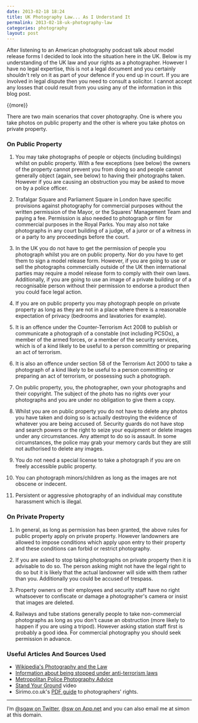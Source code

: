 ```yaml
---
date: 2013-02-18 18:24
title: UK Photography Law... As I Understand It
permalink: 2013-02-18-uk-photography-law
categories: photography
layout: post
---
```


After listening to an American photography podcast talk about model release forms I decided to look into the situation here in the UK. Below is my understanding of the UK law and your rights as a photographer. However I have no legal expertise, this is not a legal document and you certainly shouldn't rely on it as part of your defence if you end up in court. If you are involved in legal dispute then you need to consult a solicitor. I cannot accept any losses that could result from you using any of the information in this blog post.

{{more}}

There are two main scenarios that cover photography. One is where you take photos on public property and the other is where you take photos on private property.

### On Public Property

1. You may take photographs of people or objects (including buildings) whilst on public property. With a few exceptions (see below) the owners of the property cannot prevent you from doing so and people cannot generally object (again, see below) to having their photographs taken. However if you are causing an obstruction you may be asked to move on by a police officer.

2. Trafalgar Square and Parliament Square in London have specific provisions against photography for commercial purposes without the written permission of the Mayor, or the Squares' Management Team and paying a fee. Permission is also needed to photograph or film for commercial purposes in the Royal Parks. You may also not take photographs in any court building of a judge, of a juror or of a witness in or a party to any proceedings before the court.

3. In the UK you do not have to get the permission of people you photograph whilst you are on public property. Nor do you have to get them to sign a model release form. However, if you are going to use or sell the photographs commercially outside of the UK then international parties may require a model release form to comply with their own laws. Additionally, if you are going to use an image of a private building or of a recognisable person without their permission to endorse a product then you could face legal action.

4. If you are on public property you may photograph people on private property as long as they are not in a place where there is a reasonable expectation of privacy (bedrooms and lavatories for example).

5. It is an offence under the Counter-Terrorism Act 2008 to publish or communicate a photograph of a constable (not including PCSOs), a member of the armed forces, or a member of the security services, which is of a kind likely to be useful to a person committing or preparing an act of terrorism.

6. It is also an offence under section 58 of the Terrorism Act 2000 to take a photograph of a kind likely to be useful to a person committing or preparing an act of terrorism, or possessing such a photograph.

7. On public property, you, the photographer, own your photographs and their copyright. The subject of the photo has no rights over your photographs and you are under no obligation to give them a copy.

8. Whilst you are on public property you do not have to delete any photos you have taken and doing so is actually destroying the evidence of whatever you are being accused of. Security guards do not have stop and search powers or the right to seize your equipment or delete images under any circumstances. Any attempt to do so is assault. In some circumstances, the police may grab your memory cards but they are still not authorised to delete any images.

9. You do not need a special license to take a photograph if you are on freely accessible public property.

10. You can photograph minors/children as long as the images are not obscene or indecent.

11. Persistent or aggressive photography of an individual may constitute harassment which is illegal.

### On Private Property

1. In general, as long as permission has been granted, the above rules for public property apply on private property. However landowners are allowed to impose conditions which apply upon entry to their property and these conditions can forbid or restrict photography.

2. If you are asked to stop taking photographs on private property then it is advisable to do so. The person asking might not have the legal right to do so but it is likely that the actual landowner will side with them rather than you. Additionally you could be accused of trespass.

3. Property owners or their employees and security staff have no right whatsoever to confiscate or damage a photographer's camera or insist that images are deleted.

4. Railways and tube stations generally people to take non-commercial photographs as long as you don't cause an obstruction (more likely to happen if you are using a tripod). However asking station staff first is probably a good idea. For commercial photography you should seek permission in advance.


### Useful Articles And Sources Used

* [Wikipedia's Photography and the Law](http://en.wikipedia.org/wiki/Photography_and_the_law)
* [Information about being stopped under anti-terrorism laws](http://www.urban75.org/photos/photographers-rights-anti-terrorism.html)
* [Metropolitan Police Photography Advice](http://www.met.police.uk/about/photography.htm)
* [Stand Your Ground](http://lfph.org/diary/stand-your-ground) video
* Sirimo.co.uk's [PDF guide](http://www.sirimo.co.uk/2009/05/14/uk-photographers-rights-v2) to photographers' rights.

---

I’m [@sgaw on Twitter](http://twitter.com/sgaw), [@sw on App.net](https://alpha.app.net/sw) and you can also email me at simon at this domain.